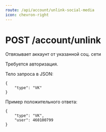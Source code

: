 ```yaml
---
route: /api/account/unlink-social-media
icon: chevron-right
---
```


# POST /account/unlink
Отвязывает аккаунт от указанной соц. сети

Требуется авторизация.

Тело запроса в JSON:
```
{
    "type": "VK"
}
```

Пример положительного ответа:
```
{
    "type": "VK",
    "user": 460100799
}
```
